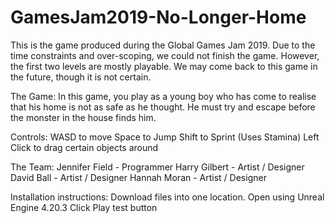 # GamesJam2019-No-Longer-Home

This is the game produced during the Global Games Jam 2019.
Due to the time constraints and over-scoping, we could not finish the game. However, the first two levels are mostly playable.
We may come back to this game in the future, though it is not certain.

The Game:
In this game, you play as a young boy who has come to realise that his home is not as safe as he thought. He must try and escape before
the monster in the house finds him.

Controls:
WASD to move
Space to Jump
Shift to Sprint (Uses Stamina)
Left Click to drag certain objects around

The Team:
Jennifer Field - Programmer
Harry Gilbert - Artist / Designer
David Ball - Artist / Designer
Hannah Moran - Artist / Designer

Installation instructions:
Download files into one location.
Open using Unreal Engine 4.20.3
Click Play test button
